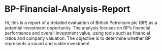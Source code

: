 # BP-Financial-Analysis-Report
Hi, this is a report of a detailed evaluation of British Petroleum plc (BP) as a potential investment opportunity. The analysis focuses on BP’s financial performance and overall investment value, using tools such as financial ratios and company valuation. The objective is to determine whether BP represents a sound and viable investment.

